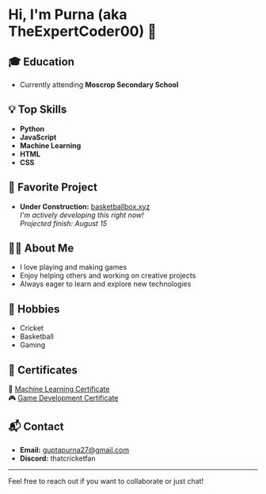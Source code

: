 # Hi, I'm Purna (aka TheExpertCoder00) 👋

## 🎓 Education
- Currently attending **Moscrop Secondary School**

## 💡 Top Skills
- **Python**
- **JavaScript**
- **Machine Learning**
- **HTML**
- **CSS**

## 🏀 Favorite Project
- **Under Construction:** [basketballbox.xyz](https://basketballbox.xyz)  
  _I'm actively developing this right now!_  
  _Projected finish: August 15_

## 👨‍💻 About Me
- I love playing and making games
- Enjoy helping others and working on creative projects
- Always eager to learn and explore new technologies

## 🏏 Hobbies
- Cricket
- Basketball
- Gaming

## 📜 Certificates
📜 [Machine Learning Certificate](Coursera%20MachineLearning.pdf)  
🎮 [Game Development Certificate](Coursera%20GameMaker.pdf)

## 📬 Contact
- **Email:** guptapurna27@gmail.com
- **Discord:** thatcricketfan

---
Feel free to reach out if you want to collaborate or just chat!
